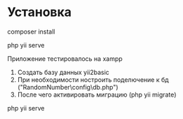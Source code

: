 <h1>Установка</h1>
<p>composer install</p>
<p>php yii serve</p>
<p>Приложение тестировалось на xampp</p>
<ol>
  <li>Создать базу данных yii2basic</li>
  <li>При необходимости ностроить поделючение к бд ("RandomNumber\config\db.php")</li>
  <li>После чего активировать миграцию (php yii migrate)</li>
</ol>
<p>php yii serve</p>
